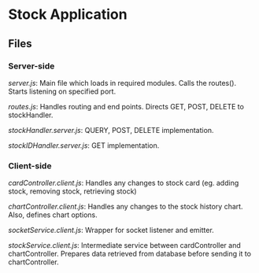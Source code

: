 Stock Application
=================

Files
-----

### Server-side

*server.js*: Main file which loads in required modules. Calls the routes(). Starts listening on specified port.

*routes.js*: Handles routing and end points. Directs GET, POST, DELETE to stockHandler.	

*stockHandler.server.js*: QUERY, POST, DELETE implementation.

*stockIDHandler.server.js*: GET implementation.

### Client-side

*cardController.client.js*: Handles any changes to stock card (eg. adding stock, removing stock, retrieving stock)

*chartController.client.js*: Handles any changes to the stock history chart. Also, defines chart options.

*socketService.client.js*: Wrapper for socket listener and emitter.

*stockService.client.js*: Intermediate service between cardController and chartController. Prepares data retrieved from database before sending it to chartController.


